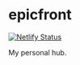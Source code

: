 # epicfront
[![Netlify Status](https://api.netlify.com/api/v1/badges/6c36f792-9035-4856-81cb-385bd5db7261/deploy-status)](https://app.netlify.com/sites/cranky-noether-a39ade/deploys)

My personal hub.